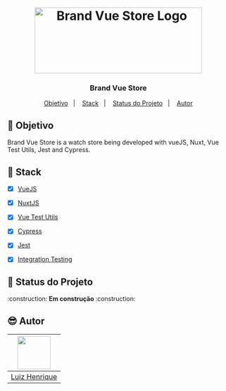<h1 align="center">
    <img alt="Brand Vue Store Logo" width="380" height="150" src="https://user-images.githubusercontent.com/58401291/165190623-2e220348-f90c-491e-a0a8-ead9e89d811f.png" />
    <br>
</h1>

<h3 align="center">
Brand Vue Store
</h3>


<p align="center">
   <a href="#dart-objetivo">Objetivo</a>&nbsp;&nbsp;&nbsp;|&nbsp;&nbsp;&nbsp;
  <a href="#wrench-stack">Stack</a>&nbsp;&nbsp;&nbsp;|&nbsp;&nbsp;&nbsp;
  <a href="#muscle-status-do-projeto">Status do Projeto</a>&nbsp;&nbsp;&nbsp;|&nbsp;&nbsp;&nbsp;
  <a href="#sunglasses-autor">Autor</a>
</p>


## :dart: Objetivo

<p>
   Brand Vue Store is a watch store being developed with vueJS, Nuxt, Vue Test Utils, Jest and Cypress.
</p>

## :wrench: Stack

-   [x] [VueJS](https://v2.vuejs.org/v2/guide/?redirect=true)
-   [x] [NuxtJS](https://nuxtjs.org/)
-   [x] [Vue Test Utils](https://v1.test-utils.vuejs.org/)
-   [x] [Cypress](https://docs.cypress.io/guides/overview/why-cypress)
-   [x] [Jest](https://jestjs.io/pt-BR/docs/getting-started)
-   [x] [Integration Testing](https://docs.flutter.dev/cookbook/testing/integration/introduction)


## :muscle: Status do Projeto

<p>:construction:<strong> Em construção </strong>:construction:</p>



## :sunglasses: Autor

| [<img src="https://avatars.githubusercontent.com/u/58401291?v=4" width="75px;"/>][1] |
| :-------------------------------------------------------------------: |
|                         [Luiz Henrique][1]                          |

[1]: https://github.com/MogLuiz
